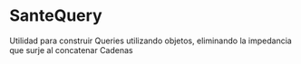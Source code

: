 # SanteQuery
Utilidad para construir Queries utilizando objetos, eliminando la impedancia que surje al concatenar Cadenas
